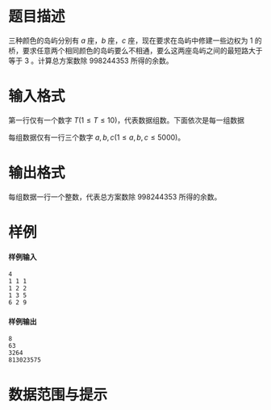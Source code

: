 
# 题目描述

三种颜色的岛屿分别有 $a$ 座，$b$ 座，$c$ 座，现在要求在岛屿中修建一些边权为 $1$ 的桥，要求任意两个相同颜色的岛屿要么不相通，要么这两座岛屿之间的最短路大于等于 $3$ 。计算总方案数除 $998244353$ 所得的余数。

# 输入格式

第一行仅有一个数字 $T(1\le T \le 10)$，代表数据组数。下面依次是每一组数据

每组数据仅有一行三个数字 $a,b,c(1\le a,b,c\le 5000)$。

# 输出格式

每组数据一行一个整数，代表总方案数除 $998244353$ 所得的余数。

# 样例

#### 样例输入

```plain
4
1 1 1
1 2 2
1 3 5
6 2 9
```

#### 样例输出

```plain
8
63
3264
813023575
```

# 数据范围与提示




